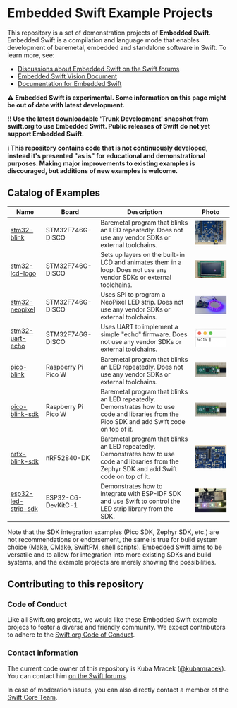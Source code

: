 # Embedded Swift Example Projects

This repository is a set of demonstration projects of **Embedded Swift**. Embedded Swift is a compilation and language mode that enables development of baremetal, embedded and standalone software in Swift. To learn more, see:
- [Discussions about Embedded Swift on the Swift forums](https://forums.swift.org/t/embedded-swift/67057)
- [Embedded Swift Vision Document](https://github.com/apple/swift-evolution/blob/main/visions/embedded-swift.md)
- [Documentation for Embedded Swift](https://github.com/apple/swift/tree/main/docs/EmbeddedSwift)

**⚠️ Embedded Swift is experimental. Some information on this page might be out of date with latest development.**

**‼️ Use the latest downloadable 'Trunk Development' snapshot from swift.org to use Embedded Swift. Public releases of Swift do not yet support Embedded Swift.**

**ℹ️ This repository contains code that is not continuously developed, instead it's presented "as is" for educational and demonstrational purposes. Making major improvements to existing examples is discouraged, but additions of new examples is welcome.**

## Catalog of Examples

| Name      | Board | Description | Photo |
| --------- | ----- | ----------- | ----- |
| [stm32-blink](./stm32-blink) |STM32F746G-DISCO|Baremetal program that blinks an LED repeatedly. Does not use any vendor SDKs or external toolchains.|<img width="300" src="https://raw.githubusercontent.com/kubamracek/swift-evolution/branch/assets/stm32-blink.jpg">|
| [stm32-lcd-logo](./stm32-lcd-logo) |STM32F746G-DISCO|Sets up layers on the built-in LCD and animates them in a loop. Does not use any vendor SDKs or external toolchains.|<img width="300" src="https://raw.githubusercontent.com/kubamracek/swift-evolution/branch/assets/stm32-lcd-logo.jpg">|
| [stm32-neopixel](./stm32-neopixel) |STM32F746G-DISCO|Uses SPI to program a NeoPixel LED strip. Does not use any vendor SDKs or external toolchains.|<img width="300" src="https://raw.githubusercontent.com/kubamracek/swift-evolution/branch/assets/stm32-led.jpg">|
| [stm32-uart-echo](./stm32-uart-echo) |STM32F746G-DISCO|Uses UART to implement a simple "echo" firmware. Does not use any vendor SDKs or external toolchains.|<img width="300" src="https://raw.githubusercontent.com/kubamracek/swift-evolution/branch/assets/stm32-uart-echo.png">| 
| [pico-blink](./pico-blink) |Raspberry Pi Pico W|Baremetal program that blinks an LED repeatedly. Does not use any vendor SDKs or external toolchains.|<img width="300" src="https://raw.githubusercontent.com/kubamracek/swift-evolution/branch/assets/pico-blink.jpg">|
| [pico-blink-sdk](./pico-blink-sdk) |Raspberry Pi Pico W|Baremetal program that blinks an LED repeatedly. Demonstrates how to use code and libraries from the Pico SDK and add Swift code on top of it.|<img width="300" src="https://raw.githubusercontent.com/kubamracek/swift-evolution/branch/assets/pico-blink-sdl.jpg">|
| [nrfx-blink-sdk](./nrfx-blink-sdk) |nRF52840-DK|Baremetal program that blinks an LED repeatedly. Demonstrates how to use code and libraries from the Zephyr SDK and add Swift code on top of it.|<img width="300" src="https://raw.githubusercontent.com/kubamracek/swift-evolution/branch/assets/nrfx-blink-sdk.jpeg">|
| [esp32-led-strip-sdk](./esp32-led-strip-sdk) |ESP32-C6-DevKitC-1|Demonstrates how to integrate with ESP-IDF SDK and use Swift to control the LED strip library from the SDK.|<img width="300" src="https://raw.githubusercontent.com/kubamracek/swift-evolution/branch/assets/esp32-led-strip-sdk.jpg">|

Note that the SDK integration examples (Pico SDK, Zephyr SDK, etc.) are not recommendations or endorsement, the same is true for build system choice (Make, CMake, SwiftPM, shell scripts). Embedded Swift aims to be versatile and to allow for integration into more existing SDKs and build systems, and the example projects are merely showing the possibilities.

## Contributing to this repository

### Code of Conduct

Like all Swift.org projects, we would like these Embedded Swift example projecs to foster a diverse and friendly community. We expect contributors to adhere to the [Swift.org Code of Conduct](https://swift.org/code-of-conduct/).

### Contact information

The current code owner of this repository is Kuba Mracek ([@kubamracek](https://github.com/kubamracek)). You can contact him [on the Swift forums](https://forums.swift.org/u/kubamracek/summary).

In case of moderation issues, you can also directly contact a member of the [Swift Core Team](https://swift.org/community/#community-structure).

